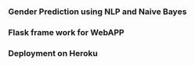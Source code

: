 ### Gender Prediction using NLP and Naive Bayes
### Flask frame work for WebAPP 
### Deployment on Heroku
